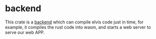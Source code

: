 # backend

This crate is a [backend][backend] which can compile elvis code just in time, for example, it
compiles the rust code into wasm, and starts a web server to serve our web APP.

[backend]: https://github.com/elvisjs/elvis/tree/master/crates/backend
